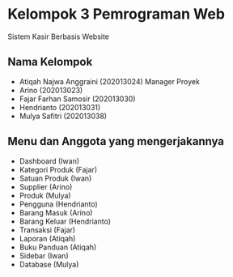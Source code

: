 # Kelompok 3 Pemrograman Web
Sistem Kasir Berbasis Website

## Nama Kelompok
* Atiqah Najwa Anggraini 	(202013024) Manager Proyek
* Arino 			            (202013023)
* Fajar Farhan Samosir	  (202013030)
* Hendrianto		          (202013031)
* Mulya Safitri		        (202013038)


## Menu dan Anggota yang mengerjakannya
* Dashboard (Iwan)
* Kategori Produk (Fajar)
* Satuan Produk (Iwan)
* Supplier (Arino)
* Produk (Mulya)
* Pengguna (Hendrianto)
* Barang Masuk (Arino)
* Barang Keluar (Hendrianto) 
* Transaksi (Fajar)
* Laporan (Atiqah)
* Buku Panduan (Atiqah)
* Sidebar (Iwan)
* Database (Mulya)
